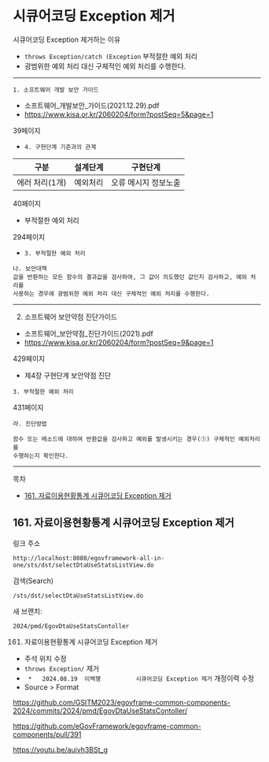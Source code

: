 # 시큐어코딩 Exception 제거

시큐어코딩 Exception 제거하는 이유
- `throws Exception/catch (Exception` 부적절한 예외 처리
- 광범위한 예외 처리 대신 구체적인 예외 처리를 수행한다.

---

`1. 소프트웨어 개발 보안 가이드`
- 소프트웨어_개발보안_가이드(2021.12.29).pdf
- https://www.kisa.or.kr/2060204/form?postSeq=5&page=1

39페이지
- `4. 구현단계 기준과의 관계`

구분|설계단계|구현단계
-|-|-
에러 처리(1개)|예외처리|오류 메시지 정보노출

40페이지
- 부적절한 예외 처리

294페이지
- `3. 부적절한 예외 처리`

```
나. 보안대책
값을 반환하는 모든 함수의 결과값을 검사하여, 그 값이 의도했던 값인지 검사하고, 예외 처리를
사용하는 경우에 광범위한 예외 처리 대신 구체적인 예외 처리를 수행한다.
```

---

2. 소프트웨어 보안약점 진단가이드
- 소프트웨어_보안약점_진단가이드(2021).pdf
- https://www.kisa.or.kr/2060204/form?postSeq=9&page=1

429페이지
- 제4장 구현단계 보안약점 진단

`3. 부적절한 예외 처리`

431페이지

```
라. 진단방법

함수 또는 메소드에 대하여 반환값을 검사하고 예외를 발생시키는 경우(①) 구체적인 예외처리를
수행하는지 확인한다.
```

---

목차
- [161. 자료이용현황통계 시큐어코딩 Exception 제거](#161-자료이용현황통계-시큐어코딩-exception-제거)

## 161. 자료이용현황통계 시큐어코딩 Exception 제거

링크 주소
```
http://localhost:8080/egovframework-all-in-one/sts/dst/selectDtaUseStatsListView.do
```

검색(Search)
```
/sts/dst/selectDtaUseStatsListView.do
```

새 브랜치:
```
2024/pmd/EgovDtaUseStatsContoller
```

161. 자료이용현황통계 시큐어코딩 Exception 제거
- 주석 위치 수정
- `throws Exception/` 제거
- ` *   2024.08.19  이백행          시큐어코딩 Exception 제거` 개정이력 수정
- Source > Format

https://github.com/GSITM2023/egovframe-common-components-2024/commits/2024/pmd/EgovDtaUseStatsContoller/

https://github.com/eGovFramework/egovframe-common-components/pull/391

https://youtu.be/auivh3BSt_g
